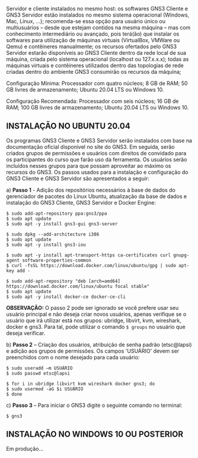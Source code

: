 Servidor e cliente instalados no mesmo host: os softwares GNS3 Cliente e GNS3 Servidor estão instalados no mesmo sistema operacional (Windows, Mac, Linux, ...); recomenda-se essa opção para usuário único ou multiusuários – desde que estejam contidos na mesma máquina – mas com conhecimento intermediário ou avançado, pois terá(ão) que instalar os softwares para utilização de máquinas virtuais (VirtualBox, VMWare ou Qemu) e contêineres manualmente; os recursos ofertados pelo GNS3 Servidor estarão disponíveis ao GNS3 Cliente dentro da rede local de sua máquina, criada pelo sistema operacional (localhost ou 127.x.x.x); todas as máquinas virtuais  e contêineres utilizados dentro das topologias de rede criadas dentro do ambiente GNS3 consumirão os recursos da máquina; 

Configuração Mínima:
Processador com quatro núcleos;
8 GB de RAM;
50 GB livres de armazenamento;
Ubuntu 20.04 LTS ou Windows 10.

Configuração Recomendada:
Processador com seis núcleos;
16 GB de RAM;
100 GB livres de armazenamento;
Ubuntu 20.04 LTS ou Windows 10.

## INSTALAÇÃO NO UBUNTU 20.04

Os programas GNS3 Cliente e GNS3 Servidor serão instalados com base na documentação oficial disponível no site do GNS3. Em seguida, serão criados grupos de permissões e usuários com direitos de convidado para os participantes do curso que farão uso da ferramenta. Os usuários serão incluídos nesses grupos para que possam aproveitar ao máximo os recursos do GNS3. Os passos usados para a instalação e configuração do GNS3 Cliente e GNS3 Servidor são apresentados a seguir:

a)  **Passo 1** - Adição dos repositórios necessários à base de dados do gerenciador de pacotes do Linux Ubuntu, atualização da base de dados e instalação do GNS3 Cliente, GNS3 Servidor e Docker Engine: 

    $ sudo add-apt-repository ppa:gns3/ppa 
    $ sudo apt update 
    $ sudo apt -y install gns3-gui gns3-server 

    $ sudo dpkg --add-architecture i386 
    $ sudo apt update 
    $ sudo apt -y install gns3-iou 

    $ sudo apt -y install apt-transport-https ca-certificates curl gnupg-agent software-properties-common  
    $ curl -fsSL https://download.docker.com/linux/ubuntu/gpg | sudo apt-key add - 

    $ sudo add-apt-repository "deb [arch=amd64] https://download.docker.com/linux/ubuntu focal stable" 
    $ sudo apt update 
    $ sudo apt -y install docker-ce docker-ce-cli 

**OBSERVAÇÃO:** O passo 2 pode ser ignorado se você prefere usar seu usuário principal e não deseja criar novos usuários, apenas verifique se o usuário que irá utilizar está nos grupos: ubridge, libvirt, kvm, wireshark, docker e gns3. Para tal, pode utilizar o comando `$ groups` no usuário que deseja verificar.

b)  **Passo 2** – Criação dos usuários, atribuição de senha padrão (etsc@lapsi) e adição aos grupos de permissões. Os campos 'USUÁRIO' devem ser preenchidos com o nome desejado para cada usuário: 

    $ sudo useradd –m USUÁRIO 
    $ sudo passwd etsc@lapsi 

    $ for i in ubridge libvirt kvm wireshark docker gns3; do 
    $ sudo usermod -aG $i USUÁRIO 
    $ done 

c) **Passo 3** – Para iniciar o GNS3 digite o seguinte comando no terminal:

    $ gns3

## INSTALAÇÃO NO WINDOWS 10 OU POSTERIOR

Em produção...